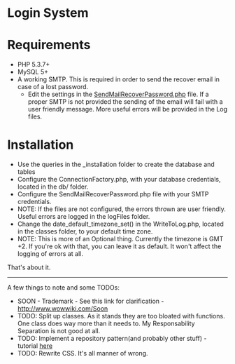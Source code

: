 Login System
===========

Requirements
===========
 - PHP 5.3.7+
 - MySQL 5+
 - A working SMTP. This is required in order to send the recover email in case of a lost password.
   - Edit the settings in the [SendMailRecoverPassword.php](https://github.com/JunkyPic/loginSystem/blob/Test/classes/SendMailRecoverPassword.php) file. If a proper SMTP is not provided the sending of the email will fail with a user friendly message. More useful errors will be provided in the Log files.

Installation
===========
 - Use the queries in the _installation folder to create the database and tables
 - Configure the ConnectionFactory.php, with your database credentials, located in the db/ folder.
 - Configure the SendMailRecoverPassword.php file with your SMTP credentials.
  - NOTE: If the files are not configured, the errors thrown are user friendly. Useful errors are logged in the logFiles folder.
 - Change the date_default_timezone_set() in the WriteToLog.php, located in the classes folder, to your default time zone.
  - NOTE: This is more of an Optional thing. Currently the timezone is GMT +2. If you're ok with that, you can leave it as default. It won't affect the logging of errors at all.

That's about it.

----

A few things to note and some TODOs:
   - SOON - Trademark - See this link for clarification - http://www.wowwiki.com/Soon
   - TODO: Split up classes. As it stands they are too bloated with functions. One class does way more than it needs to.
My Responsability Separation is not good at all.
   - TODO: Implement a repository pattern(and probably other stuff) - tutorial [here](http://code.tutsplus.com/tutorials/the-repository-design-pattern--net-35804)
   - TODO: Rewrite CSS. It's all manner of wrong.
